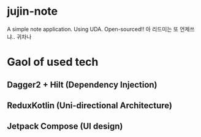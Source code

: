 # jujin-note
A simple note application. Using UDA. Open-sourced!!
아 리드미는 또 언제쓰냐..
귀차나 

# Gaol of used tech
## Dagger2 + Hilt (Dependency Injection)
## ReduxKotlin (Uni-directional Architecture)
## Jetpack Compose (UI design)
